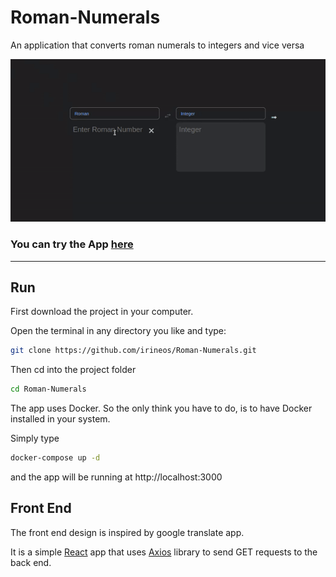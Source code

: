 # Roman-Numerals
An application that converts roman numerals to integers and vice versa

[![App demo](https://github.com/irineos/Roman-Numerals/blob/master/demo.gif "App demo")](https://github.com/irineos/Roman-Numerals/blob/master/demo.gif "App demo")

### You can try the App [here](http://146.190.227.11:3000/)

------------

##  Run
First download the project in your computer. 

Open the terminal in any directory you like and type:

```sh
git clone https://github.com/irineos/Roman-Numerals.git
```

Then cd into the project folder

```sh
cd Roman-Numerals
```
The app uses Docker. So the only think you have to do, is to have Docker installed in your system.

Simply type

```sh
docker-compose up -d
```
and the app will be running at http://localhost:3000


## Front End

The front end design is inspired by google translate app.

It is a simple [React](https://reactjs.org/) app that uses [Axios](https://axios-http.com/docs/intro) library to send GET requests to the back end.
